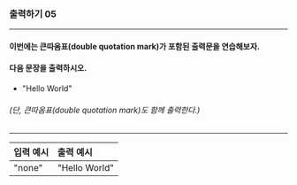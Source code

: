 ### 출력하기 05

***

#### 이번에는 큰따옴표(double quotation mark)가 포함된 출력문을 연습해보자.
#### 다음 문장을 출력하시오.

* "Hello World"
###### (단, 큰따옴표(double quotation mark)도 함께 출력한다.)

***

입력 예시|출력 예시|
|:--    |:--
"none"  |"Hello World"|
